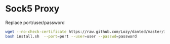 # Sock5 Proxy

Replace port/user/password
```bash
wget --no-check-certificate https://raw.github.com/Lozy/danted/master/install.sh -O install.sh
bash install.sh  --port=port --user=user --passwd=password
```